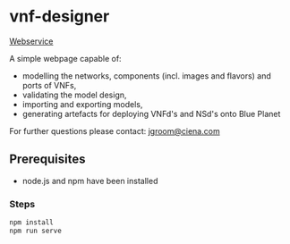 # vnf-designer

[Webservice](https://jgroom33.github.io/vnf-designer/)

A simple webpage capable of:

- modelling the networks, components (incl. images and flavors) and ports of VNFs,
- validating the model design,
- importing and exporting models,
- generating artefacts for deploying VNFd's and NSd's onto Blue Planet

For further questions please contact: jgroom@ciena.com

## Prerequisites

- node.js and npm have been installed

### Steps

```bash
npm install
npm run serve
```
